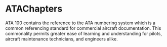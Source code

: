 # ATAChapters
ATA 100 contains the reference to the ATA numbering system which is a common referencing standard for commercial aircraft documentation. This commonality permits greater ease of learning and understanding for pilots, aircraft maintenance technicians, and engineers alike.
